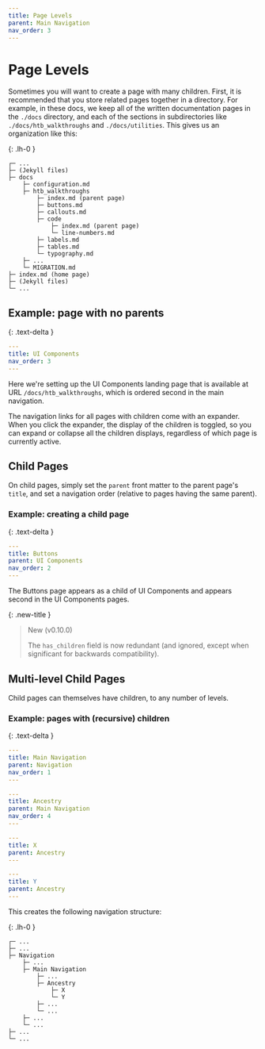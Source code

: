 ```yaml
---
title: Page Levels
parent: Main Navigation
nav_order: 3
---
```


# Page Levels

Sometimes you will want to create a page with many children. First, it is recommended that you store related pages together in a directory. For example, in these docs, we keep all of the written documentation pages in the `./docs` directory, and each of the sections in subdirectories like `./docs/htb_walkthroughs` and `./docs/utilities`. This gives us an organization like this:

{: .lh-0 }
```
┌─ ...
├─ (Jekyll files)
├─ docs
    ├─ configuration.md
    ├─ htb_walkthroughs
        ├─ index.md (parent page)
        ├─ buttons.md
        ├─ callouts.md
        ├─ code
            ├─ index.md (parent page)
            └─ line-numbers.md
        ├─ labels.md
        ├─ tables.md
        └─ typography.md
    ├─ ...
    └─ MIGRATION.md
├─ index.md (home page)
├─ (Jekyll files)
└─ ...
```

## Example: page with no parents
{: .text-delta }

```yaml
---
title: UI Components
nav_order: 3
---
```

Here we're setting up the UI Components landing page that is available at URL `/docs/htb_walkthroughs`, which is ordered second in the main navigation.

The navigation links for all pages with children come with an expander. When you click the expander, the display of the children is toggled, so you can expand or collapse all the children displays, regardless of which page is currently active.

## Child Pages

On child pages, simply set the `parent` front matter to the parent page's `title`, and set a navigation order (relative to pages having the same parent).

### Example: creating a child page
{: .text-delta }

```yaml
---
title: Buttons
parent: UI Components
nav_order: 2
---
```

The Buttons page appears as a child of UI Components and appears second in the UI Components pages.

{: .new-title }
> New (v0.10.0)
>
> The `has_children` field is now redundant (and ignored, except when significant for backwards compatibility).

## Multi-level Child Pages

Child pages can themselves have children, to any number of levels.

### Example: pages with (recursive) children
{: .text-delta }

```yaml
---
title: Main Navigation
parent: Navigation
nav_order: 1
---
```

```yaml
---
title: Ancestry
parent: Main Navigation
nav_order: 4
---
```

```yaml
---
title: X
parent: Ancestry
---
```

```yaml
---
title: Y
parent: Ancestry
---
```

This creates the following navigation structure:

{: .lh-0 }
```
┌─ ...
├─ ...
├─ Navigation
    ├─ ...
    ├─ Main Navigation
        ├─ ...
        ├─ Ancestry
            ├─ X
            └─ Y
        ├─ ...
        └─ ...
    ├─ ...
    └─ ...
├─ ...
└─ ...
```

